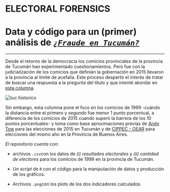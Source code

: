 # ELECTORAL FORENSICS
# Data y código para un (primer) análisis de [_`¿Fraude en Tucumán?`_](https://medium.com/el-pago-y-las-rosca/fraude-en-tucum%C3%A1n-d490a19842d8)
----

Desde el retorno de la democracia los comicios provinciales de la provincia de Tucumán han experimentado cuestionamientos. Pero fue con la judicialización de los comicios que definián la gobernación en 2015 llevaron a la provincia al límite de acefalía. Este proceso despertó el interés de tratar de buscar una respuesta a la pregunta del titulo y que intenté abordar en [esta columna](https://medium.com/el-pago-y-las-rosca/fraude-en-tucum%C3%A1n-d490a19842d8). 


![tuc.historico](https://github.com/TuQmano/Electoral_Forensics/TUCUMAN/blob/master/TUC.historico.png)

Sin embargo, esta columna pone el foco en los comicios de 1999 -cuándo la distancia entre el primero y segundo fue menor 1 punto porcentual, a diferencia de los comicios de 2015 cuando superó la barrera de los 10 puntos porcentuales- y toma como base aproximaciones previas de [Andy Tow](http://andytow.com/scripts/fraudometro/index.php?d=23&p=482&c=Gobernador%20y%20Vice%2023/08/2015&w=600&h=300&m=29) para las elecciones de 2015 en Tucumán y de [CIPPEC - OEAR](http://oear.cippec.org/wp-content/uploads/2017/07/DPP-186-Autopsia-de-la-PBA-2015-los-datos-electorales-hablan-Page-Antenucci-Leiras-julio-2017-1.pdf) para elecciones del mismo año en la Provincia de Buenos Aires.  


*El repositorio cuenta con*:

* archivos `.csv`con los datos de _(i) resultados electorales_ y _(ii) cantidad de electores_ para los comicios de 1999 en la provincia de Tucumán.

* Un _script_ de `R` con el código para la manipulación de datos y producción de los gráficos.

* Archivos `.png`con los plots de los dos indicadores calculados. 

